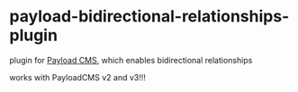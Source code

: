 # payload-bidirectional-relationships-plugin 
plugin for [Payload CMS](https://payloadcms.com), which enables bidirectional relationships

works with PayloadCMS v2 and v3!!!
